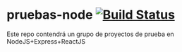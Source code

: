 # pruebas-node [![Build Status](http://3.18.101.213:8080/buildStatus/icon?job=pruebas-node)](http://3.18.101.213:8080/job/pruebas-node/)
Este repo contendrá un grupo de proyectos de prueba en NodeJS+Express+ReactJS
